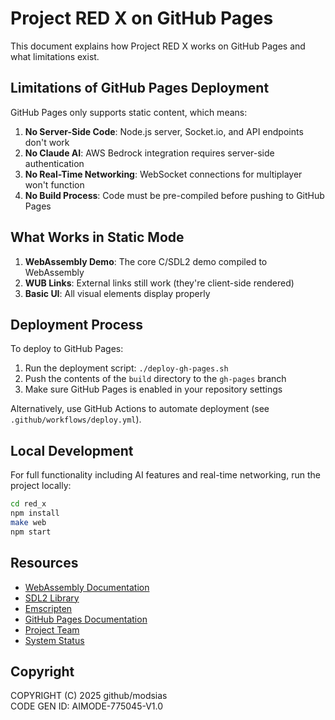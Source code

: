 # Project RED X on GitHub Pages

This document explains how Project RED X works on GitHub Pages and what limitations exist.

## Limitations of GitHub Pages Deployment

GitHub Pages only supports static content, which means:

1. **No Server-Side Code**: Node.js server, Socket.io, and API endpoints don't work
2. **No Claude AI**: AWS Bedrock integration requires server-side authentication
3. **No Real-Time Networking**: WebSocket connections for multiplayer won't function
4. **No Build Process**: Code must be pre-compiled before pushing to GitHub Pages

## What Works in Static Mode

1. **WebAssembly Demo**: The core C/SDL2 demo compiled to WebAssembly
2. **WUB Links**: External links still work (they're client-side rendered)
3. **Basic UI**: All visual elements display properly

## Deployment Process

To deploy to GitHub Pages:

1. Run the deployment script: `./deploy-gh-pages.sh`
2. Push the contents of the `build` directory to the `gh-pages` branch
3. Make sure GitHub Pages is enabled in your repository settings

Alternatively, use GitHub Actions to automate deployment (see `.github/workflows/deploy.yml`).

## Local Development

For full functionality including AI features and real-time networking, run the project locally:

```bash
cd red_x
npm install
make web
npm start
```

## Resources

- [WebAssembly Documentation](https://webassembly.org/)
- [SDL2 Library](https://www.libsdl.org/)
- [Emscripten](https://emscripten.org/)
- [GitHub Pages Documentation](https://docs.github.com/en/pages)
- [Project Team](https://modsias.github.io/red_x/team.html)
- [System Status](https://modsias.github.io/red_x/status.html)

## Copyright

COPYRIGHT (C) 2025 github/modsias  
CODE GEN ID: AIMODE-775045-V1.0

